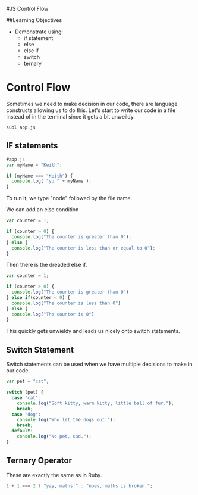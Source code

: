 #JS Control Flow

##Learning Objectives
- Demonstrate using:
  - if statement
  - else
  - else if
  - switch
  - ternary

# Control Flow

Sometimes we need to make decision in our code, there are language constructs allowing us to do this.
Let's start to write our code in a file instead of in the terminal since it gets a bit unweildy.

```
subl app.js

```

## IF statements

```js
#app.js
var myName = "Keith";

if (myName === "Keith") {
  console.log( "yo " + myName );
}

```
To run it, we type "node" followed by the file name.


We can add an else condition

```js
var counter = 1;

if (counter > 0) {
  console.log("The counter is greater than 0");
} else {
  console.log("The counter is less than or equal to 0");
}
```
Then there is the dreaded else if.

```js
var counter = 1;

if (counter > 0) {
  console.log("The counter is greater than 0")
} else if(counter < 0) {
  console.log("The counter is less than 0")
} else {
  console.log("The counter is 0")
}
```

This quickly gets unwieldy and leads us nicely onto switch statements.

## Switch Statement

Switch statements can be used when we have multiple decisions to make in our code.

```js
var pet = "cat";

switch (pet) {
  case "cat":
    console.log("Soft kitty, warm kitty, little ball of fur.");
    break;
  case "dog":
    console.log("Who let the dogs out.");
    break;
  default:
    console.log("No pet, sad.");
}
```

## Ternary Operator

These are exactly the same as in Ruby.

```js
1 + 1 === 2 ? "yay, maths!" : "noes, maths is broken.";
```
